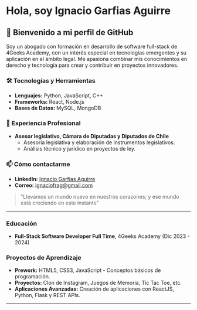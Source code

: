 # Hola, soy Ignacio Garfias Aguirre

## 👋 Bienvenido a mi perfil de GitHub

Soy un abogado con formación en desarrollo de software full-stack de 4Geeks Academy, con un interés especial en tecnologías emergentes y su aplicación en el ámbito legal. Me apasiona combinar mis conocimientos en derecho y tecnología para crear y contribuir en proyectos innovadores.

### 🛠 Tecnologías y Herramientas
- **Lenguajes:** Python, JavaScript, C++
- **Frameworks:** React, Node.js
- **Bases de Datos:** MySQL, MongoDB


### 💼 Experiencia Profesional
- **Asesor legislativo, Cámara de Diputadas y Diputados de Chile**
  - Asesoría legislativa y elaboración de instrumentos legislativos.
  - Análisis técnico y jurídico en proyectos de ley.

### 📫 Cómo contactarme
- **LinkedIn:** [Ignacio Garfias Aguirre](https://www.linkedin.com/in/ignaciofrag/)
- **Correo:** [ignaciofrag@gmail.com](mailto:ignaciofrag@gmail.com)


> "Llevamos un mundo nuevo en nuestros corazones; y ese mundo está creciendo en este instante"

---

### Educación
- **Full-Stack Software Developer Full Time**, 4Geeks Academy (Dic 2023 - 2024)

### Proyectos de Aprendizaje
- **Prework:** HTML5, CSS3, JavaScript - Conceptos básicos de programación.
- **Proyectos:** Clon de Instagram, Juegos de Memoria, Tic Tac Toe, etc.
- **Aplicaciones Avanzadas:** Creación de aplicaciones con ReactJS, Python, Flask y REST APIs.

---

